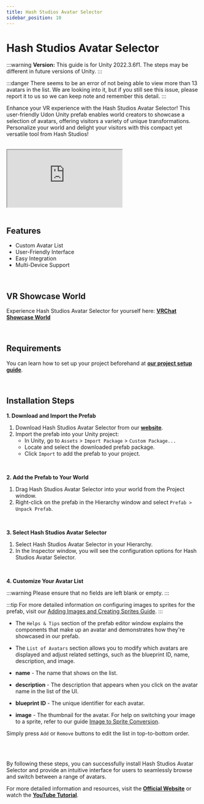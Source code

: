 ```yaml
---
title: Hash Studios Avatar Selector
sidebar_position: 10
---
```


# Hash Studios Avatar Selector

:::warning
**Version:** This guide is for Unity 2022.3.6f1. The steps may be different in future versions of Unity.
:::

:::danger
There seems to be an error of not being able to view more than 13 avatars in the list. We are looking into it, but if you still see this issue, please report it to us so we can keep note and remember this detail.
:::

Enhance your VR experience with the Hash Studios Avatar Selector! This user-friendly Udon Unity prefab enables world creators to showcase a selection of avatars, offering visitors a variety of unique transformations. Personalize your world and delight your visitors with this compact yet versatile tool from Hash Studios!

<br/>

<div class="responsive-video">
  <iframe src="https://www.youtube.com/embed/e0ZrwvpgTHE" allow="accelerometer; autoplay; encrypted-media; gyroscope; picture-in-picture" allowfullscreen></iframe>
</div>

<br/>

## Features

- Custom Avatar List
- User-Friendly Interface
- Easy Integration
- Multi-Device Support

<br/>

## VR Showcase World

Experience Hash Studios Avatar Selector for yourself here: **[VRChat Showcase World](https://vrchat.com/home/world/wrld_a5f9b513-0b51-4477-9fa1-a9ec3f593a44)**

<br/>

## Requirements

You can learn how to set up your project beforehand at **[our project setup guide](/DevelopmentDocumentation/docs/general-concepts/settingupudon)**.

<br/>

## Installation Steps

**1. Download and Import the Prefab**

1. Download Hash Studios Avatar Selector from our **[website](https://hashstudiosllc.com/hashstudiosavatarselector)**.
2. Import the prefab into your Unity project:
   - In Unity, go to `Assets` > `Import Package` > `Custom Package...`
   - Locate and select the downloaded prefab package.
   - Click `Import` to add the prefab to your project.

<br/>

**2. Add the Prefab to Your World**

1. Drag Hash Studios Avatar Selector into your world from the Project window.
2. Right-click on the prefab in the Hierarchy window and select `Prefab > Unpack Prefab`.

<br/>

**3. Select Hash Studios Avatar Selector**

1. Select Hash Studios Avatar Selector in your Hierarchy.
2. In the Inspector window, you will see the configuration options for Hash Studios Avatar Selector.

<br/>

**4. Customize Your Avatar List**

:::warning
Please ensure that no fields are left blank or empty.
:::

:::tip
For more detailed information on configuring images to sprites for the prefab, visit our [Adding Images and Creating Sprites Guide](/DevelopmentDocumentation/docs/general-concepts/unityspriteconversion/).
:::

- The `Helps & Tips` section of the prefab editor window explains the components that make up an avatar and demonstrates how they're showcased in our prefab.

- The `List of Avatars` section allows you to modify which avatars are displayed and adjust related settings, such as the blueprint ID, name, description, and image.

- **name** - The name that shows on the list.
- **description** - The description that appears when you click on the avatar name in the list of the UI.
- **blueprint ID** - The unique identifier for each avatar.
- **image** - The thumbnail for the avatar. For help on switching your image to a sprite, refer to our guide [Image to Sprite Conversion](/DevelopmentDocumentation/docs/general-concepts/postprocessing/).

Simply press `Add` or `Remove` buttons to edit the list in top-to-bottom order.

<br/><br/>

By following these steps, you can successfully install Hash Studios Avatar Selector and provide an intuitive interface for users to seamlessly browse and switch between a range of avatars.

For more detailed information and resources, visit the **[Official Website](https://hashstudiosllc.com/hashstudiosavatarselector)** or watch the **[YouTube Tutorial](https://youtu.be/-_YQxw9RZ3A)**.
